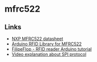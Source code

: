 # mfrc522


## Links
- [NXP MFRC522 datasheet](https://www.nxp.com/docs/en/data-sheet/MFRC522.pdf)
- [Arduino RFID Library for MFRC522](https://github.com/miguelbalboa/rfid)
- [FilipeFlop - RFID reader Arduino tutorial](https://www.filipeflop.com/blog/controle-acesso-leitor-rfid-arduino/)
- [Video explanation about SPI protocol](https://www.youtube.com/watch?v=AuhFr88mjt0&list=PL_Nji0JOuXg2LYQ67e6sVTVyhRktb25y4&index=3)